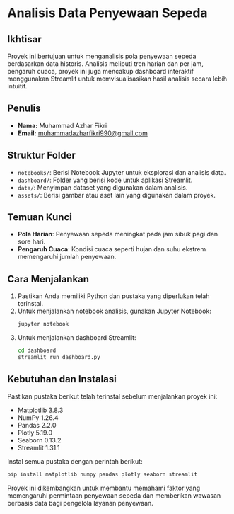 # Analisis Data Penyewaan Sepeda

## Ikhtisar

Proyek ini bertujuan untuk menganalisis pola penyewaan sepeda berdasarkan data historis. Analisis meliputi tren harian dan per jam, pengaruh cuaca, proyek ini juga mencakup dashboard interaktif menggunakan Streamlit untuk memvisualisasikan hasil analisis secara lebih intuitif.

## Penulis

- **Nama:** Muhammad Azhar Fikri
- **Email:** [muhammadazharfikri990@gmail.com](mailto\:muhammadazharfikri990@gmail.com)

## Struktur Folder

- `notebooks/`: Berisi Notebook Jupyter untuk eksplorasi dan analisis data.
- `dashboard/`: Folder yang berisi kode untuk aplikasi Streamlit.
- `data/`: Menyimpan dataset yang digunakan dalam analisis.
- `assets/`: Berisi gambar atau aset lain yang digunakan dalam proyek.

## Temuan Kunci

- **Pola Harian**: Penyewaan sepeda meningkat pada jam sibuk pagi dan sore hari.
- **Pengaruh Cuaca**: Kondisi cuaca seperti hujan dan suhu ekstrem memengaruhi jumlah penyewaan.

## Cara Menjalankan

1. Pastikan Anda memiliki Python dan pustaka yang diperlukan telah terinstal.
2. Untuk menjalankan notebook analisis, gunakan Jupyter Notebook:
   ```bash
   jupyter notebook
   ```
3. Untuk menjalankan dashboard Streamlit:
   ```bash
   cd dashboard
   streamlit run dashboard.py
   ```

## Kebutuhan dan Instalasi

Pastikan pustaka berikut telah terinstal sebelum menjalankan proyek ini:

- Matplotlib 3.8.3
- NumPy 1.26.4
- Pandas 2.2.0
- Plotly 5.19.0
- Seaborn 0.13.2
- Streamlit 1.31.1

Instal semua pustaka dengan perintah berikut:

```bash
pip install matplotlib numpy pandas plotly seaborn streamlit
```

Proyek ini dikembangkan untuk membantu memahami faktor yang memengaruhi permintaan penyewaan sepeda dan memberikan wawasan berbasis data bagi pengelola layanan penyewaan.